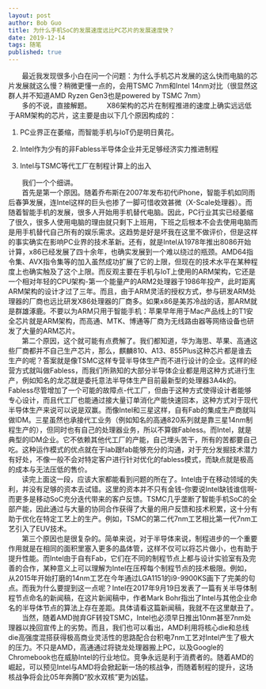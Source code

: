 ```yaml
---
layout: post
author: Bob Guo
title: 为什么手机SoC的发展速度远比PC芯片的发展速度快？
date: 2019-12-14
tags: 随笔
published: true
---
```


&nbsp;&nbsp;&nbsp;&nbsp;&nbsp;&nbsp;&nbsp;最近我发现很多小白在问一个问题：为什么手机芯片发展的这么快而电脑的芯片发展就这么慢？稍微更懂一点的，会用TSMC 7nm和Intel 14nm对比（很显然这群人并不知道AMD Ryzen Gen3也是powered by TSMC 7nm）  
&nbsp;&nbsp;&nbsp;&nbsp;&nbsp;&nbsp;&nbsp;多的不说，直接解题。
&nbsp;&nbsp;&nbsp;&nbsp;&nbsp;&nbsp;&nbsp;X86架构的芯片在制程推进的速度上确实远远低于ARM架构的芯片，这主要是由以下几个原因构成的：  

1. PC业界正在萎缩，而智能手机与IoT仍是明日黄花。

2. Intel作为少有的非Fabless半导体企业并无足够经济实力推进制程

3. Intel与TSMC等代工厂在制程计算上的出入

&nbsp;&nbsp;&nbsp;&nbsp;&nbsp;&nbsp;&nbsp;我们一个个细讲。  
&nbsp;&nbsp;&nbsp;&nbsp;&nbsp;&nbsp;&nbsp;首先是第一个原因。随着乔布斯在2007年发布初代iPhone，智能手机如同雨后春笋发展，连Intel这样的巨头也掺了一脚可惜收效甚微（X-Scale处理器）。而随着智能手机的发展，很多人开始用手机替代电脑。因此，PC行业其实已经萎缩了很久，很多人使用电脑的理由就只剩下上班用，下班之后根本不会去使用电脑而是用手机替代自己所有的娱乐需求。这趋势是好是坏我在这里不做评价，但是这样的事实确实在影响PC业界的技术革新。还有，就是Intel从1978年推出8086开始计算，x86已经发展了四十余年，也确实发展到一个难以绕过的瓶颈。AMD64指令集、AVX指令集等的加入虽然成功扩展了它的上限，但现在的技术水平在某种程度上也确实触及了这个上限。而反观主要在手机与IoT上使用的ARM架构，它还是一个相对年轻的CPU架构-第一个能量产的ARM2处理器于1986年投产，此时距离ARM架构的设计才过了三年。而且，由于ARM灵活的授权方式，参与研发ARM处理器的厂商也远比研发X86处理器的厂商多。如果x86是美苏冷战的话，那ARM就是群雄涿鹿。不要以为ARM只用于智能手机：苹果早年用于Mac产品线上的T1安全芯片就是ARM架构，而高通、MTK、博通等厂商为无线路由器等网络设备也研发了大量的ARM芯片。  
&nbsp;&nbsp;&nbsp;&nbsp;&nbsp;&nbsp;&nbsp;第二个原因，这个就可能有点费解了。我们都知道，华为海思、苹果、高通这些厂商都并不自己生产芯片，那么，麒麟810、A13、855Plus这种芯片都是谁去生产的呢？答案就是像TSMC这样专营半导体生产而不进行设计的企业。这样的经营方式就叫做Fabless，而我们所熟知的大部分半导体企业都是用这种方式进行生产，例如知名的龙芯就是委托意法半导体生产目前最新型的处理器3A4k的。Fabless尽管增加了一个可能的故障点-代工厂，但由于这种方式使得设计者能够专心设计，而且代工厂也能通过接大量订单消化产能快速回本，这种方式对于现代半导体生产来说可以说是双赢。而像Intel和三星这样，自有Fab的集成生产商就叫做IDM。三星虽然也承接代工业务（例如知名的高通820系列就是靠三星14nm制程生产的），但同时也有自己的处理器业务，所以不算做Fabless。而Intel，就是典型的IDM企业。它不依赖其他代工厂的产能，自己埋头苦干，所有的苦都要自己吃。这种运作模式的优点就在于lab跟fab能够充分的沟通，对于充分发掘技术潜力有好处，不像一般不会对特定客户进行针对优化的fabless模式，而缺点就是极高的成本与无法压低的售价。  
&nbsp;&nbsp;&nbsp;&nbsp;&nbsp;&nbsp;&nbsp;读完上面这一段，应该大家都能看到问题的所在了。Intel由于在移动领域的失利，并没有足够的资本去试错。这里的资本并不只有金钱-你要说Intel缺钱谁信啊-而更多是移动SoC充分迭代带来的客户反馈。TSMC几乎垄断了智能手机SoC的全部产能，因此通过与大量的协同合作获得了大量的用户反馈和技术积累，这十分有助于优化在特定工艺上的生产。例如，TSMC的第二代7nm工艺相比第一代7nm工艺引入了EUV技术。  
&nbsp;&nbsp;&nbsp;&nbsp;&nbsp;&nbsp;&nbsp;第三个原因也是很复杂的。简单来说，对于半导体来说，制程进步的一个重要作用就是在相同的面积里塞入更多的晶体管，这样不仅可以将芯片做小，也有助于提升性能。而Intel由于自有Fab，它们在不同的制程节点上都与设计实验室有及完善的合作，某种意义上可以理解为Intel在压榨每个制程节点的技术极限。例如，从2015年开始打磨的14nm工艺在今年通过LGA1151的i9-9900KS画下了完美的句点。而我为什么要提到这一点呢？Intel在2017年9月19日发表了一篇有关半导体制程节点命名的新闻稿，在这片新闻稿中，作者Mark Bohr指出了Intel与其他企业命名的半导体节点的算法上存在差距。具体请看这篇新闻稿，我就不在这里献丑了。  
&nbsp;&nbsp;&nbsp;&nbsp;&nbsp;&nbsp;&nbsp;当然，随着AMD抛弃GF转投TSMC，Intel也必须早日推出10nm甚至7nm处理器以挽回宣传上的劣势。而且，我们也可以看出，AMD利用将核心die和总线die高强度混搭获得极高商业灵活性的思路配合台积电7nm工艺对Intel产生了极大的压力。不只是AMD，高通通过将骁龙处理器搬上PC，以及Google的Chromebook也在威胁Intel的行业地位。竞争永远是利于消费者的。随着AMD的崛起，可以预见Intel与AMD将会掀起新一场的核战争，而随着制程的提升，这场核战争将会比05年奔腾D“胶水双核”更为凶猛。